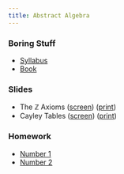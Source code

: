 ```yaml
---
title: Abstract Algebra
---
```


### Boring Stuff

* [Syllabus](/pdf/classes/ring/ring-syllabus.pdf)
* [Book](/pages/alg-notes.html)

### Slides

* The $\mathbb{Z}$ Axioms ([screen](/pdf/classes/ring/ring-s-zz-axioms.pdf)) ([print](/pdf/classes/ring/ring-print-s-zz-axioms.pdf))
* Cayley Tables ([screen](/pdf/classes/ring/ring-s-cayley-tables.pdf)) ([print](/pdf/classes/ring/ring-print-s-cayley-tables.pdf))

### Homework

* [Number 1](/pdf/classes/ring/ring-h1.pdf)
* [Number 2](/pdf/classes/ring/ring-h2.pdf)
